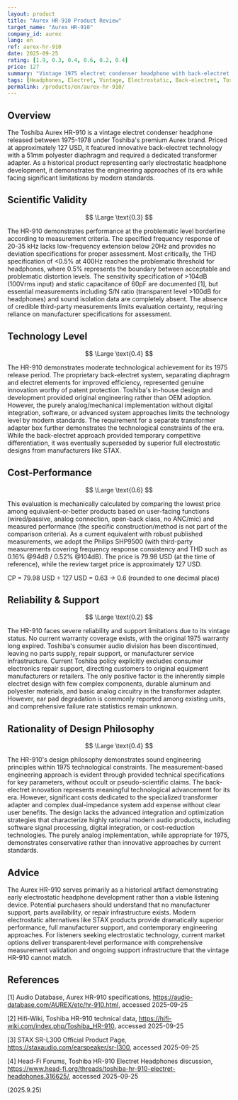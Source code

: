 ```yaml
---
layout: product
title: "Aurex HR-910 Product Review"
target_name: "Aurex HR-910"
company_id: aurex
lang: en
ref: aurex-hr-910
date: 2025-09-25
rating: [1.9, 0.3, 0.4, 0.6, 0.2, 0.4]
price: 127
summary: "Vintage 1975 electret condenser headphone with back-electret technology, featuring 51mm drivers and dual impedance settings, but severely limited by obsolete support and problematic distortion levels."
tags: [Headphones, Electret, Vintage, Electrostatic, Back-electret, Toshiba, Aurex]
permalink: /products/en/aurex-hr-910/
---
```


## Overview

The Toshiba Aurex HR-910 is a vintage electret condenser headphone released between 1975-1978 under Toshiba's premium Aurex brand. Priced at approximately 127 USD, it featured innovative back-electret technology with a 51mm polyester diaphragm and required a dedicated transformer adapter. As a historical product representing early electrostatic headphone development, it demonstrates the engineering approaches of its era while facing significant limitations by modern standards.

## Scientific Validity

$$ \Large \text{0.3} $$

The HR-910 demonstrates performance at the problematic level borderline according to measurement criteria. The specified frequency response of 20-35 kHz lacks low-frequency extension below 20Hz and provides no deviation specifications for proper assessment. Most critically, the THD specification of <0.5% at 400Hz reaches the problematic threshold for headphones, where 0.5% represents the boundary between acceptable and problematic distortion levels. The sensitivity specification of >104dB (100Vrms input) and static capacitance of 60pF are documented [1], but essential measurements including S/N ratio (transparent level >100dB for headphones) and sound isolation data are completely absent. The absence of credible third-party measurements limits evaluation certainty, requiring reliance on manufacturer specifications for assessment.

## Technology Level

$$ \Large \text{0.4} $$

The HR-910 demonstrates moderate technological achievement for its 1975 release period. The proprietary back-electret system, separating diaphragm and electret elements for improved efficiency, represented genuine innovation worthy of patent protection. Toshiba's in-house design and development provided original engineering rather than OEM adoption. However, the purely analog/mechanical implementation without digital integration, software, or advanced system approaches limits the technology level by modern standards. The requirement for a separate transformer adapter box further demonstrates the technological constraints of the era. While the back-electret approach provided temporary competitive differentiation, it was eventually superseded by superior full electrostatic designs from manufacturers like STAX.

## Cost-Performance

$$ \Large \text{0.6} $$

This evaluation is mechanically calculated by comparing the lowest price among equivalent-or-better products based on user-facing functions (wired/passive, analog connection, open-back class, no ANC/mic) and measured performance (the specific construction/method is not part of the comparison criteria). As a current equivalent with robust published measurements, we adopt the Philips SHP9500 (with third-party measurements covering frequency response consistency and THD such as 0.16% @94dB / 0.52% @104dB). The price is 79.98 USD (at the time of reference), while the review target price is approximately 127 USD.

CP = 79.98 USD ÷ 127 USD = 0.63 → 0.6 (rounded to one decimal place)

## Reliability & Support

$$ \Large \text{0.2} $$

The HR-910 faces severe reliability and support limitations due to its vintage status. No current warranty coverage exists, with the original 1975 warranty long expired. Toshiba's consumer audio division has been discontinued, leaving no parts supply, repair support, or manufacturer service infrastructure. Current Toshiba policy explicitly excludes consumer electronics repair support, directing customers to original equipment manufacturers or retailers. The only positive factor is the inherently simple electret design with few complex components, durable aluminum and polyester materials, and basic analog circuitry in the transformer adapter. However, ear pad degradation is commonly reported among existing units, and comprehensive failure rate statistics remain unknown.

## Rationality of Design Philosophy

$$ \Large \text{0.4} $$

The HR-910's design philosophy demonstrates sound engineering principles within 1975 technological constraints. The measurement-based engineering approach is evident through provided technical specifications for key parameters, without occult or pseudo-scientific claims. The back-electret innovation represents meaningful technological advancement for its era. However, significant costs dedicated to the specialized transformer adapter and complex dual-impedance system add expense without clear user benefits. The design lacks the advanced integration and optimization strategies that characterize highly rational modern audio products, including software signal processing, digital integration, or cost-reduction technologies. The purely analog implementation, while appropriate for 1975, demonstrates conservative rather than innovative approaches by current standards.

## Advice

The Aurex HR-910 serves primarily as a historical artifact demonstrating early electrostatic headphone development rather than a viable listening device. Potential purchasers should understand that no manufacturer support, parts availability, or repair infrastructure exists. Modern electrostatic alternatives like STAX products provide dramatically superior performance, full manufacturer support, and contemporary engineering approaches. For listeners seeking electrostatic technology, current market options deliver transparent-level performance with comprehensive measurement validation and ongoing support infrastructure that the vintage HR-910 cannot match.

## References

[1] Audio Database, Aurex HR-910 specifications, https://audio-database.com/AUREX/etc/hr-910.html, accessed 2025-09-25

[2] Hifi-Wiki, Toshiba HR-910 technical data, https://hifi-wiki.com/index.php/Toshiba_HR-910, accessed 2025-09-25

[3] STAX SR-L300 Official Product Page, https://staxaudio.com/earspeaker/sr-l300, accessed 2025-09-25

[4] Head-Fi Forums, Toshiba HR-910 Electret Headphones discussion, https://www.head-fi.org/threads/toshiba-hr-910-electret-headphones.316625/, accessed 2025-09-25

(2025.9.25)